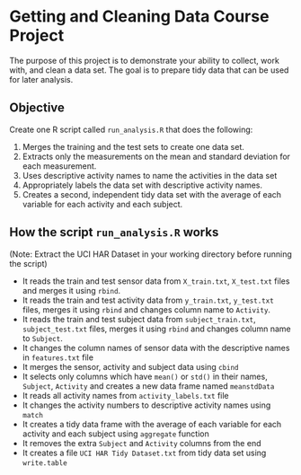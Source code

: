 Getting and Cleaning Data Course Project
========================================================

The purpose of this project is to demonstrate your ability to collect, work with, and clean a data set. 
The goal is to prepare tidy data that can be used for later analysis.  


Objective
-----------------

Create one R script called `run_analysis.R` that does the following:

1. Merges the training and the test sets to create one data set.
2. Extracts only the measurements on the mean and standard deviation for each measurement. 
3. Uses descriptive activity names to name the activities in the data set
4. Appropriately labels the data set with descriptive activity names. 
5. Creates a second, independent tidy data set with the average of each variable for each activity and each subject. 

How the script `run_analysis.R` works
-----------------
(Note: Extract the UCI HAR Dataset in your working directory before running the script)

* It reads the train and test sensor data from `X_train.txt`, `X_test.txt` files and merges it using `rbind`.
* It reads the train and test activity data from `y_train.txt`, `y_test.txt` files, merges it using `rbind` and changes column name to `Activity`.
* It reads the train and test subject data from `subject_train.txt`, `subject_test.txt` files, merges it using `rbind` and changes column name to `Subject`.
* It changes the column names of sensor data with the descriptive names in `features.txt` file
* It merges the sensor, activity and subject data using `cbind`
* It selects only columns which have `mean()` or `std()` in their names, `Subject`, `Activity` and creates a new data frame named `meanstdData`
* It reads all activity names from `activity_labels.txt` file
* It changes the activity numbers to descriptive activity names using `match`
* It creates a tidy data frame with the average of each variable for each activity and each subject using `aggregate` function
* It removes the extra `Subject` and `Activity` columns from the end
* It creates a file `UCI HAR Tidy Dataset.txt` from tidy data set using `write.table`



